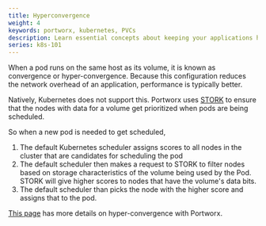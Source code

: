 ```yaml
---
title: Hyperconvergence
weight: 4
keywords: portworx, kubernetes, PVCs
description: Learn essential concepts about keeping your applications hyperconverged with their data
series: k8s-101
---
```


When a pod runs on the same host as its volume, it is known as convergence or hyper-convergence. Because this configuration reduces the network overhead of an application, performance is typically better.

Natively, Kubernetes does not support this. Portworx uses [STORK](https://github.com/libopenstorage/stork) to ensure that the nodes with data for a volume get prioritized when pods are being scheduled.

So when a new pod is needed to get scheduled,

1. The default Kubernetes scheduler assigns scores to all nodes in the cluster that are candidates for scheduling the pod
2. The default scheduler then makes a request to STORK to filter nodes based on storage characteristics of the volume being used by the Pod. STORK will give higher scores to nodes that have the volume's data bits.
3. The default scheduler than picks the node with the higher score and assigns that to the pod.

[This page](/portworx-install-with-kubernetes/storage-operations/hyperconvergence/) has more details on hyper-convergence with Portworx.